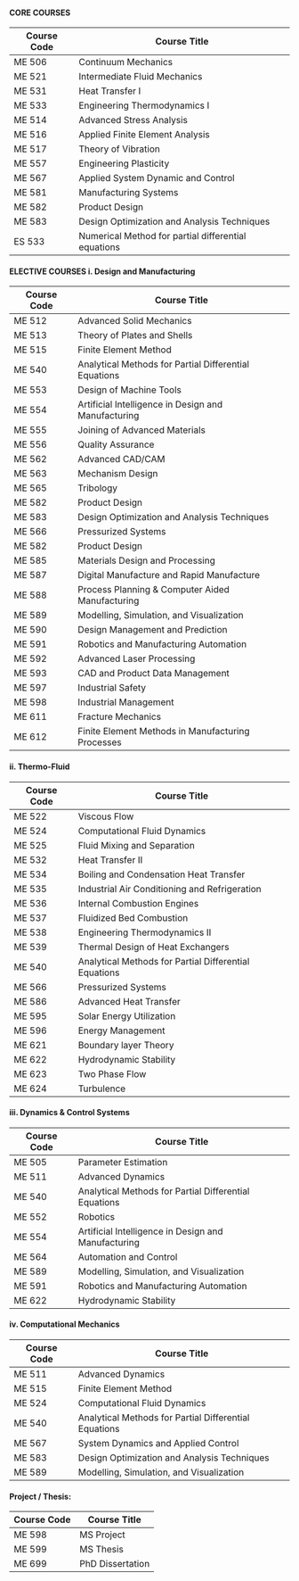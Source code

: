 ####  CORE COURSES
Course Code | Course Title  
---|---  
ME 506 |  Continuum Mechanics  
ME 521 |  Intermediate Fluid Mechanics  
ME 531 |  Heat Transfer I  
ME 533 |  Engineering Thermodynamics I  
ME 514 |  Advanced Stress Analysis  
ME 516 |  Applied Finite Element Analysis  
ME 517 |  Theory of Vibration  
ME 557 |  Engineering Plasticity  
ME 567 |  Applied System Dynamic and Control  
ME 581 |  Manufacturing Systems  
ME 582 |  Product Design  
ME 583 |  Design Optimization and Analysis Techniques  
ES 533 |  Numerical Method for partial differential equations  
#### ELECTIVE COURSES i. Design and Manufacturing
Course Code | Course Title  
---|---  
ME 512 |  Advanced Solid Mechanics  
ME 513 |  Theory of Plates and Shells  
ME 515 |  Finite Element Method  
ME 540 |  Analytical Methods for Partial Differential Equations  
ME 553 |  Design of Machine Tools  
ME 554 |  Artificial Intelligence in Design and Manufacturing  
ME 555 |  Joining of Advanced Materials  
ME 556 |  Quality Assurance  
ME 562 |  Advanced CAD/CAM  
ME 563 |  Mechanism Design  
ME 565 |  Tribology  
ME 582 |  Product Design  
ME 583 |  Design Optimization and Analysis Techniques  
ME 566 |  Pressurized Systems  
ME 582 |  Product Design  
ME 585 |  Materials Design and Processing  
ME 587 |  Digital Manufacture and Rapid Manufacture  
ME 588 |  Process Planning & Computer Aided Manufacturing  
ME 589 |  Modelling, Simulation, and Visualization  
ME 590 |  Design Management and Prediction  
ME 591 |  Robotics and Manufacturing Automation  
ME 592 |  Advanced Laser Processing  
ME 593 |  CAD and Product Data Management  
ME 597 |  Industrial Safety  
ME 598 |  Industrial Management  
ME 611 |  Fracture Mechanics  
ME 612 |  Finite Element Methods in Manufacturing Processes  
####  ii. Thermo-Fluid
Course Code | Course Title  
---|---  
ME 522 |  Viscous Flow  
ME 524 |  Computational Fluid Dynamics  
ME 525 |  Fluid Mixing and Separation  
ME 532 |  Heat Transfer II  
ME 534 |  Boiling and Condensation Heat Transfer  
ME 535 |  Industrial Air Conditioning and Refrigeration  
ME 536 |  Internal Combustion Engines  
ME 537 |  Fluidized Bed Combustion  
ME 538 |  Engineering Thermodynamics II  
ME 539 |  Thermal Design of Heat Exchangers  
ME 540 |  Analytical Methods for Partial Differential Equations  
ME 566 |  Pressurized Systems  
ME 586 |  Advanced Heat Transfer  
ME 595 |  Solar Energy Utilization  
ME 596 |  Energy Management  
ME 621 |  Boundary layer Theory  
ME 622 |  Hydrodynamic Stability  
ME 623 |  Two Phase Flow  
ME 624 |  Turbulence  
####  iii. Dynamics & Control Systems
Course Code | Course Title  
---|---  
ME 505 |  Parameter Estimation  
ME 511 |  Advanced Dynamics  
ME 540 |  Analytical Methods for Partial Differential Equations  
ME 552 |  Robotics  
ME 554 |  Artificial Intelligence in Design and Manufacturing  
ME 564 |  Automation and Control  
ME 589 |  Modelling, Simulation, and Visualization  
ME 591 |  Robotics and Manufacturing Automation  
ME 622 |  Hydrodynamic Stability  
####  iv. Computational Mechanics
Course Code | Course Title  
---|---  
ME 511 |  Advanced Dynamics  
ME 515 |  Finite Element Method  
ME 524 |  Computational Fluid Dynamics  
ME 540 |  Analytical Methods for Partial Differential Equations  
ME 567 |  System Dynamics and Applied Control  
ME 583 |  Design Optimization and Analysis Techniques  
ME 589 |  Modelling, Simulation, and Visualization  
####  Project / Thesis:
Course Code | Course Title  
---|---  
ME 598 |  MS Project  
ME 599 |  MS Thesis  
ME 699 |  PhD Dissertation
